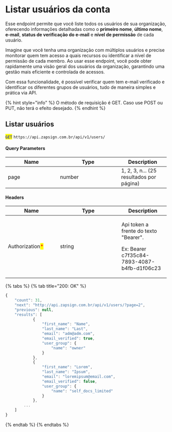# Listar usuários da conta

Esse endpoint permite que você liste todos os usuários de sua organização, oferecendo informações detalhadas como o **primeiro nome**, **último nome**, **e-mail**, **status de verificação do e-mail** e **nível de permissão** de cada usuário.

Imagine que você tenha uma organização com múltiplos usuários e precise monitorar quem tem acesso a quais recursos ou identificar a nível de permissão de cada membro. Ao usar esse endpoint, você pode obter rapidamente uma visão geral dos usuários da organização, garantindo uma gestão mais eficiente e controlada de acessos.

Com essa funcionalidade, é possível verificar quem tem e-mail verificado e identificar os diferentes grupos de usuários, tudo de maneira simples e prática via API.

{% hint style="info" %}
O método de requisição é GET. Caso use POST ou PUT, não terá o efeito desejado.
{% endhint %}

## Listar usuários

<mark style="color:blue;">`GET`</mark> `https://api.zapsign.com.br/api/v1/users/`

#### Query Parameters

<table><thead><tr><th width="147">Name</th><th width="175">Type</th><th>Description</th></tr></thead><tbody><tr><td>page</td><td>number</td><td>1, 2, 3, n... (25 resultados por página)</td></tr></tbody></table>

#### Headers

<table><thead><tr><th width="147">Name</th><th width="176">Type</th><th>Description</th></tr></thead><tbody><tr><td>Authorization<mark style="color:red;">*</mark></td><td>string</td><td><p>Api token a frente do texto "Bearer". </p><p>Ex: Bearer c7f35c84-7893-4087-b4fb-d1f06c23</p></td></tr></tbody></table>

{% tabs %}
{% tab title="200: OK" %}
```javascript
{
	"count": 31,
	"next": "http://api.zapsign.com.br/api/v1/users/?page=2",
	"previous": null,
	"results": [
    	    {
                "first_name": "Name",
                "last_name": "Last",
                "email": "adm@adm.com",
                "email_verified": true,
                "user_group": {
                    "name": "owner"
                }
            },
            {
                "first_name": "Lorem",
                "last_name": "Ipsum",
                "email": "loremipsum@email.com",
                "email_verified": false,
                "user_group": {
                    "name": "self_docs_limited"
                }
            },
	    ...
	]
}
```
{% endtab %}
{% endtabs %}
